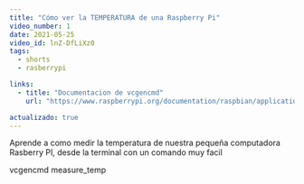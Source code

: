 ```yaml
---
title: "Cómo ver la TEMPERATURA de una Raspberry Pi"
video_number: 1
date: 2021-05-25
video_id: lnZ-DfLiXz0
tags:
  - shorts
  - rasberrypi

links:
  - title: "Documentacion de vcgencmd"
    url: "https://www.raspberrypi.org/documentation/raspbian/applications/vcgencmd.md"

actualizado: true
---
```


Aprende a como medir la temperatura de nuestra pequeña computadora Rasberry PI, desde la terminal con un comando muy facil

vcgencmd measure_temp
